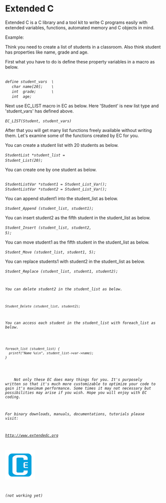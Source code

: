 # Extended C 

Extended C is a C library and a tool kit to write C programs easily with extended variables, functions, automated memory and C objects in mind.

Example:

Think you need to create a list of students in a classroom. Also think student has properties like name, grade and age.  

First what you have to do is define these property variables in a macro as below.  

<pre><code><i>
define student_vars  \
   char name[20];    \
   int  grade;       \
   int  age;
</i></code></pre>  

Next use EC_LIST macro in EC as below. Here 'Student' is new list type and 'student_vars' has defined above.  

<code><i>EC_LIST(Student, student_vars)</i></code><br>

After that you will get many list functions freely available without writing them. Let's examine some of the functions created by EC for you.<br>

You can create a student list with 20 students as below.  

<code><i>StudentList *student_list = Student_List(20);</i></code><br>

You can create one by one student as below.  

<pre><code><i>
StudentListVar *student1 = Student_List_Var();
StudentListVar *student2 = Student_List_Var();
</i></code></pre>  

You can append student1 into the student_list as below.  

<code><i>Student_Append (student_list, student1);</i></code><br>

You can insert student2 as the fifth student in the student_list as below.  

<code><i>Student_Insert (student_list, student2, 5);</i></code><br>

You can move student1 as the fifth student in the student_list as below.  

<code><i>Student_Move (student_list, student1, 5);</i></code><br>

You can replace students1 with student2 in the student_list as below.  

<code><i>Student_Replace (student_list, student1, student2);<br>

You can delete student2 in the student_list as below.  

<code><i>Student_Delete (student_list, student2);</i></code><br>

You can access each student in the student_list with foreach_list as below.  

<pre><code><i>
foreach_list (student_list) {
  printf("Name %s\n", student_list->var->name);
}
</i></code></pre>  

&nbsp; &nbsp; Not only these EC does many things for you. It's purposely written so that it's much more customizable to optimize your code to gain it's maximum performance. Some times it may not necessary but possibilities may arise if you wish. Hope you will enjoy with EC coding.  

For binary downloads, manuals, documentations, tutorials please visit:  

<http://www.extendedc.org>  

![Logo, Extended C logo ](ec.png)  

*(not working yet)*
